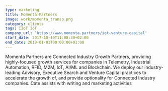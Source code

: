 ```yaml
---
type: marketing
title: Momenta Partners
image: work/momenta_transp.png
category: clients
tags: IIoT IoT
company_url: 'https://www.momenta.partners/iot-venture-capital'
start_date: 2017-10-10T11:08:30+02:00
end_date: 2019-01-01T00:00:00+01:00
---
```


Momenta Partners are Connected Industry Growth Partners, providing highly-focused growth services for companies in Telemetry, Industrial Automation, RFID, M2M, IoT, AI/ML and Blockchain. We deploy our industry-leading Advisory, Executive Search and Venture Capital practices to accelerate the growth of, and provide optionality for Connected Industry companies. Cate assists with writing and marketing activities
